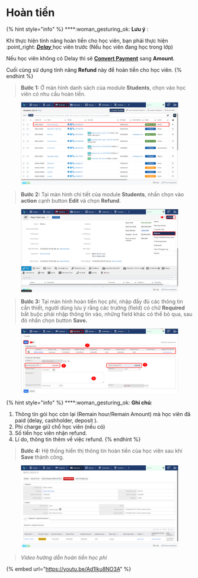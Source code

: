 # Hoàn tiền

{% hint style="info" %}
****:woman\_gesturing\_ok: **Lưu ý** :

Khi thực hiện tính năng hoàn tiền cho học viên, bạn phải thực hiện :point\_right: [_**Delay**_ ](https://help.dotb.vn/bo-phan-giao-vu/quan-li-su-vu/quan-li-delay#hoc-vien-delay-khoi-lop) học viên trước (Nếu học viên đang học trong lớp)

Nếu học viên không có Delay thì sẽ [**Convert Payment**](https://help.dotb.vn/admin-guide/drop-payment#convert-payment) sang **Amount**.

Cuối cùng sử dụng tính năng **Refund** này để hoàn tiền cho học viên.
{% endhint %}

> **Bước 1:** Ở màn hình danh sách của module **Students**, chọn vào học viên có nhu cầu hoàn tiền.

<figure><img src="../../../.gitbook/assets/image (17) (1).png" alt=""><figcaption></figcaption></figure>

> **Bước 2:** Tại màn hình chi tiết của module **Students**, nhấn chọn vào **action** cạnh button **Edit** và chọn **Refund**.

<figure><img src="../../../.gitbook/assets/image (12) (3).png" alt=""><figcaption></figcaption></figure>

> **Bước 3:** Tại màn hình hoàn tiền học phí, nhập đầy đủ các thông tin cần thiết, người dùng lưu ý rằng các trường (field) có chữ **Required** bắt buộc phải nhập thông tin vào, những field khác có thể bỏ qua, sau đó nhấn chọn button **Save.**

<figure><img src="../../../.gitbook/assets/image (6) (1) (1).png" alt=""><figcaption></figcaption></figure>

{% hint style="info" %}
****:woman\_gesturing\_ok: **Ghi chú**:

1. Thông tin gói học còn lại (Remain hour/Remain Amount) mà học viên đã paid (delay, cashholder, deposit ).
2. Phí charge giữ chổ học viên (nếu có)
3. Số tiền học viên nhận refund.
4. Lí do, thông tin thêm về việc refund.
{% endhint %}

> **Bước 4:** Hệ thống hiển thị thông tin hoàn tiền của học viên sau khi **Save** thành công.

<figure><img src="../../../.gitbook/assets/image (4) (6).png" alt=""><figcaption></figcaption></figure>

> _Video hướng dẫn hoàn tiền học phí_

{% embed url="https://youtu.be/Ad1lku8NO3A" %}
